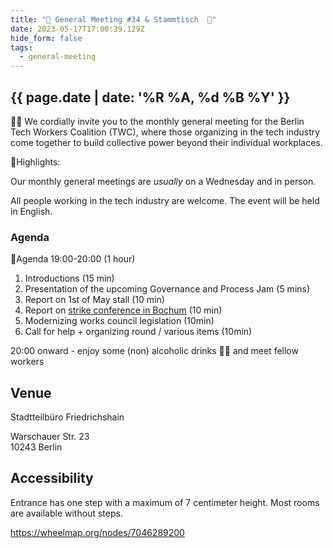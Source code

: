 ```yaml
---
title: "🎉 General Meeting #34 & Stammtisch  🍻"
date: 2023-05-17T17:00:39.129Z
hide_form: false
tags:
  - general-meeting
---
```

## {{ page.date | date: '%R %A, %d %B %Y' }}

🧚‍♂️ We cordially invite you to the monthly general meeting for the Berlin Tech Workers Coalition (TWC), where those organizing in the tech industry come together to build collective power beyond their individual workplaces.

💫Highlights: 

Our monthly general meetings are *usually* on a Wednesday and in person. 

All people working in the tech industry are welcome. The event will be held in English.

### Agenda

📝Agenda 19:00-20:00 (1 hour)

1. Introductions (15 min)
2. Presentation of the upcoming Governance and Process Jam (5 mins)
3. Report on 1st of May stall (10 min)
4. Report on [strike conference in Bochum](https://www.rosalux.de/en/event/es_detail/HY832/going-on-the-offensive-together) (10 min)
5. Modernizing works council legislation (10min)
6. Call for help + organizing round / various items (10min)

20:00 onward - enjoy some (non) alcoholic drinks 🍻🥤 and meet fellow workers

## Venue

Stadtteilbüro Friedrichshain

Warschauer Str. 23\
10243 Berlin

## Accessibility

Entrance has one step with a maximum of 7 centimeter height. Most rooms are available without steps.

<https://wheelmap.org/nodes/7046289200>